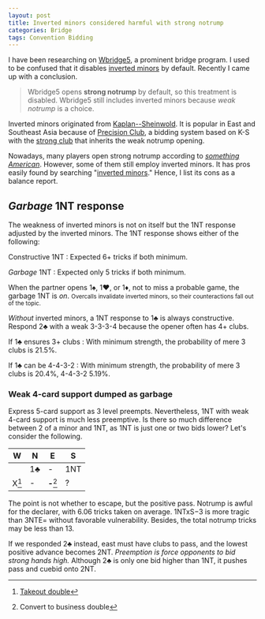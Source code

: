 ```yaml
---
layout: post
title: Inverted minors considered harmful with strong notrump
categories: Bridge
tags: Convention Bidding
---
```

<link rel="stylesheet" href="/style/bridge.css">

I have been researching on [Wbridge5][wbr5], a prominent bridge program.
I used to be confused that it disables [inverted minors][invm] by
default.  Recently I came up with a conclusion.

> Wbridge5 opens **strong notrump** by default, so this treatment is
> disabled.  Wbridge5 still includes inverted minors because *weak
> notrump* is a choice.

Inverted minors originated from [Kaplan--Sheinwold][ks].  It is
popular in East and Southeast Asia because of [Precision
Club][prec], a bidding system based on K-S with the [strong club][club]
that inherits the weak notrump opening.

Nowadays, many players open strong notrump according to [*something
American*][am].  However, some of them still employ inverted minors.  It
has pros easily found by searching "[inverted minors][duck]."  Hence, I
list its cons as a balance report.

[am]:   https://en.wikipedia.org/wiki/Standard_American
[club]: https://en.wikipedia.org/wiki/Strong_club_system
[duck]: https://duckduckgo.com/?q=inverted+minors
[invm]: http://www.bridgeguys.com/Conventions/inverted_minors.html
[ks]:   https://en.wikipedia.org/wiki/Kaplan%E2%80%93Sheinwold
[prec]: https://en.wikipedia.org/wiki/Precision_Club
[wbr5]: http://wbridge5.com/

*Garbage* 1NT response
----------------------
The weakness of inverted minors is not on itself but the 1NT response
adjusted by the inverted minors.  The 1NT response shows either of the
following:

Constructive 1NT
: Expected 6+ tricks if both minimum.

*Garbage* 1NT
: Expected only 5 tricks if both minimum.

When the partner opens 1♠, 1<span class="redsuit">♥</span>, or
1<span class="redsuit">♦</span>, not to miss a probable game, the
garbage 1NT is *on*.  <small>Overcalls invalidate inverted minors, so
their counteractions fall out of the topic.</small>

_Without_ inverted minors, a 1NT response to 1♣ is always constructive.
Respond 2♣ with a weak 3-3-3-4 because the opener often has 4+ clubs.

If 1♣ ensures 3+ clubs
: With minimum strength, the probability of mere 3 clubs is 21.5%.

If 1♣ can be 4-4-3-2
: With minimum strength, the probability of mere 3 clubs is 20.4%, 4-4-3-2 5.19%.

### Weak 4-card support dumped as garbage ###
Express 5-card support as 3 level preempts.  Nevertheless, 1NT with weak
4-card support is much less preemptive.  Is there so much difference
between 2 of a minor and 1NT, as 1NT is just one or two bids lower?
Let's consider the following.

|   W   |  N  |     E     |  S  |
|-------|-----|-----------|-----|
|       | 1♣  |     -     | 1NT |
| X[^1] |  -  | **-**[^2] |  ?  |

[^1]: [Takeout double](https://en.wikipedia.org/wiki/Takeout_double)
[^2]: Convert to business double

The point is not whether to escape, but the positive pass.  Notrump is
awful for the declarer, with 6.06 tricks taken on average.
1NTxS&minus;3 is more tragic than 3NTE= without favorable vulnerability.
Besides, the total notrump tricks may be less than 13.

If we responded 2♣ instead, east must have clubs to pass, and the lowest
positive advance becomes 2NT.  *Preemption is force opponents to bid
strong hands high.* Although 2♣ is only one bid higher than 1NT, it
pushes pass and cuebid onto 2NT.
